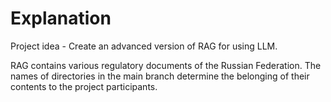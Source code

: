 # Explanation

Project idea - Create an advanced version of RAG for using LLM.

RAG contains various regulatory documents of the Russian Federation. The names of directories in the main branch determine the belonging of their contents to the project participants.